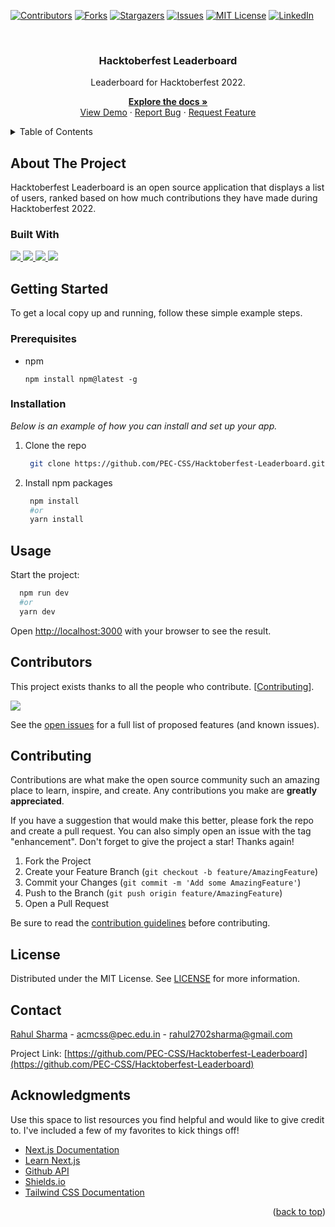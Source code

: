 <div id="top"></div>

<!-- PROJECT SHIELDS-->

[![Contributors][contributors-shield]][contributors-url]
[![Forks][forks-shield]][forks-url]
[![Stargazers][stars-shield]][stars-url]
[![Issues][issues-shield]][issues-url]
[![MIT License][license-shield]][license-url]
[![LinkedIn][linkedin-shield]][linkedin-url]

<!-- PROJECT LOGO -->
<div align="center">
    <br>
  <h3 align="center">Hacktoberfest Leaderboard</h3>

  <p align="center">
    <p>Leaderboard for Hacktoberfest 2022.</p>

<a href="https://github.com/PEC-CSS/Hacktoberfest-Leaderboard"><strong>Explore the docs »</strong></a>
<br />
<a href="https://github.com/PEC-CSS/Hacktoberfest-Leaderboard">View Demo</a>
·
<a href="https://github.com/PEC-CSS/Hacktoberfest-Leaderboard/issues">Report Bug</a>
·
<a href="https://github.com/PEC-CSS/Hacktoberfest-Leaderboard/issues">Request Feature</a>

  </p>
</div>

<!-- TABLE OF CONTENTS -->
<details>
  <summary>Table of Contents</summary>
  <ol>
    <li>
        <a href="#about-the-project">About The Project</a>
        <ul>
          <li><a href="#built-with">Built With</a></li>
        </ul>
      </li>
      <li>
        <a href="#getting-started">Getting Started</a>
        <ul>
          <li><a href="#prerequisites">Prerequisites</a></li>
          <li><a href="#installation">Installation</a></li>
        </ul>
      </li>
      <li><a href="#usage">Usage</a></li>
<!--       <li><a href="#roadmap">Roadmap</a></li> -->
      <li><a href="#contributing">Contributing</a></li>
      <li><a href="#license">License</a></li>
      <li><a href="#contact">Contact</a></li>
      <li><a href="#acknowledgments">Acknowledgments</a></li>
  </ol>
</details>

<!-- ABOUT THE PROJECT -->

## About The Project

<p align=>
Hacktoberfest Leaderboard is an open source application that displays a list of users, ranked based on how much contributions they have made during Hacktoberfest 2022.
</p>

<!-- BUILT WITH -->

### Built With

<a href="">
<img src="https://img.shields.io/badge/react-%2320232a.svg?style=for-the-badge&logo=react&logoColor=%2361DAFB" />
</a>
<a href="">
<img src="https://img.shields.io/badge/Next-black?style=for-the-badge&logo=next.js&logoColor=white" />
</a>
<a href="">
<img src="https://img.shields.io/badge/tailwindcss-%2338B2AC.svg?style=for-the-badge&logo=tailwind-css&logoColor=white" />
</a>
<a href="https://firebase.google.com/">
<img src="https://img.shields.io/badge/firebase-ffca28?style=for-the-badge&logo=firebase&logoColor=black" />
</a>

<!-- GETTING STARTED-->

## Getting Started

To get a local copy up and running, follow these simple example steps.

### Prerequisites

- npm
  ```
  npm install npm@latest -g
  ```

### Installation

_Below is an example of how you can install and set up your app._

1. Clone the repo
   ```bash
    git clone https://github.com/PEC-CSS/Hacktoberfest-Leaderboard.git
   ```
2. Install npm packages

   ```bash
    npm install
    #or
    yarn install
   ```

<!-- USAGE -->

## Usage

Start the project:

```bash
  npm run dev
  #or
  yarn dev
```

Open [http://localhost:3000](http://localhost:3000) with your browser to see the result.

## Contributors

This project exists thanks to all the people who contribute. [<a href="#contributing">Contributing</a>].

<a href="https://github.com/PEC-CSS/Hacktoberfext-Leaderboard/graphs/contributors">
  <img src="https://contrib.rocks/image?repo=PEC-CSS/Hacktoberfest-Leaderboard" />
</a>

See the [open issues](https://github.com/PEC-CSS/Hacktoberfest-Leaderboard/issues) for a full list of proposed features (and known issues).

<!-- CONTRIBUTING -->

## Contributing

Contributions are what make the open source community such an amazing place to learn, inspire, and create. Any contributions you make are **greatly appreciated**.

If you have a suggestion that would make this better, please fork the repo and create a pull request. You can also simply open an issue with the tag "enhancement".
Don't forget to give the project a star! Thanks again!

1. Fork the Project
2. Create your Feature Branch (`git checkout -b feature/AmazingFeature`)
3. Commit your Changes (`git commit -m 'Add some AmazingFeature'`)
4. Push to the Branch (`git push origin feature/AmazingFeature`)
5. Open a Pull Request

Be sure to read the [contribution guidelines](CONTRIBUTING.md) before contributing.

<!-- LICENSE -->

## License

Distributed under the MIT License. See [LICENSE](LICENSE) for more information.

<!-- CONTACT -->

## Contact

[Rahul Sharma](https://rahulsharma.vercel.app/) - acmcss@pec.edu.in - rahul2702sharma@gmail.com

Project Link: [https://github.com/PEC-CSS/Hacktoberfest-Leaderboard](https://github.com/PEC-CSS/Hacktoberfest-Leaderboard)

<!-- ACKNOWLEDGMENTS -->

## Acknowledgments

Use this space to list resources you find helpful and would like to give credit to. I've included a few of my favorites to kick things off!

- [Next.js Documentation](https://nextjs.org/docs)
- [Learn Next.js](https://nextjs.org/learn/)
- [Github API](https://docs.github.com/en/developers/overview/about-githubs-apis)
- [Shields.io](https://shields.io)
- [Tailwind CSS Documentation](https://tailwindcss.com/docs/installation)

<p align="right">(<a href="#top">back to top</a>)</p>

<!-- MARKDOWN LINKS & IMAGES -->
<!-- https://www.markdownguide.org/basic-syntax/#reference-style-links -->

[contributors-shield]: https://img.shields.io/github/contributors/PEC-CSS/Hacktoberfest-Leaderboard?color=green&style=for-the-badge
[contributors-url]: https://github.com/PEC-CSS/Hacktoberfest-Leaderboard/graphs/contributors
[forks-shield]: https://img.shields.io/github/forks/PEC-CSS/Hacktoberfest-Leaderboard?style=for-the-badge
[forks-url]: https://github.com/PEC-CSS/Hacktoberfest-Leaderboard/network/members
[stars-shield]: https://img.shields.io/github/stars/PEC-CSS/Hacktoberfest-Leaderboard?style=for-the-badge
[stars-url]: https://github.com/PEC-CSS/Hacktoberfest-Leaderboard/stargazers
[issues-shield]: https://img.shields.io/github/issues/PEC-CSS/Hacktoberfest-Leaderboard?style=for-the-badge
[issues-url]: https://github.com/PEC-CSS/Hacktoberfest-Leaderboard/issues
[license-shield]: https://img.shields.io/github/license/PEC-CSS/Hacktoberfest-Leaderboard?style=for-the-badge
[license-url]: https://github.com/PEC-CSS/Hacktoberfest-Leaderboard/blob/master/LICENSE.txt
[linkedin-shield]: https://img.shields.io/badge/-LinkedIn-black.svg?style=for-the-badge&logo=linkedin&colorB=555
[linkedin-url]: https://in.linkedin.com/company/pec-acm-student-chapter
